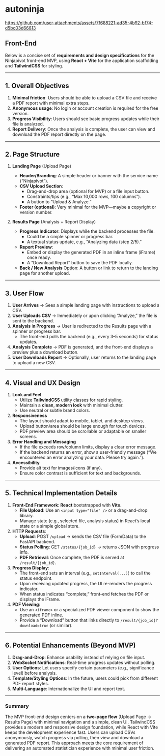 # autoninja


https://github.com/user-attachments/assets/7f688221-ad35-4b92-bf74-d5bc03d66613




## Front-End
Below is a concise set of **requirements and design specifications** for the Ninjapivot front-end MVP, using **React + Vite** for the application scaffolding and **TailwindCSS** for styling.

---

## 1. Overall Objectives
1. **Minimal friction**: Users should be able to upload a CSV file and receive a PDF report with minimal extra steps.  
2. **Anonymous usage**: No login or account creation is required for the free version.  
3. **Progress Visibility**: Users should see basic progress updates while their file is analyzed.  
4. **Report Delivery**: Once the analysis is complete, the user can view and download the PDF report directly on the page.

---

## 2. Page Structure
1. **Landing Page** (Upload Page)  
   - **Header/Branding**: A simple header or banner with the service name (“Ninjapivot”).  
   - **CSV Upload Section**:  
     - Drag-and-drop area (optional for MVP) or a file input button.  
     - Constraints/tips (e.g., “Max 10,000 rows, 100 columns”).  
     - A button to “Upload & Analyze.”  
   - **Footer (optional)**: Very minimal for the MVP—maybe a copyright or version number.

2. **Results Page** (Analysis + Report Display)  
   - **Progress Indicator**: Displays while the backend processes the file.  
     - Could be a simple spinner or progress bar.  
     - A textual status update, e.g., “Analyzing data (step 2/5).”  
   - **Report Preview**:  
     - Embed or display the generated PDF in an inline frame (iFrame) once ready.  
     - A “Download Report” button to save the PDF locally.  
   - **Back / New Analysis** Option: A button or link to return to the landing page for another upload.

---

## 3. User Flow
1. **User Arrives** → Sees a simple landing page with instructions to upload a CSV.  
2. **User Uploads CSV** → Immediately or upon clicking “Analyze,” the file is sent to the backend.  
3. **Analysis in Progress** → User is redirected to the Results page with a spinner or progress bar.  
   - The front-end polls the backend (e.g., every 3–5 seconds) for status updates.  
4. **Analysis Complete** → PDF is generated, and the front-end displays a preview plus a download button.  
5. **User Downloads Report** → Optionally, user returns to the landing page to upload a new CSV.

---

## 4. Visual and UX Design
1. **Look and Feel**  
   - Utilize **TailwindCSS** utility classes for rapid styling.  
   - Maintain a **clean, modern look** with minimal clutter.  
   - Use neutral or subtle brand colors.  
2. **Responsiveness**  
   - The layout should adapt to mobile, tablet, and desktop views.  
   - Upload button/area should be large enough for touch devices.  
   - PDF preview area should be scrollable or adaptable on smaller screens.  
3. **Error Handling and Messaging**  
   - If the file exceeds row/column limits, display a clear error message.  
   - If the backend returns an error, show a user-friendly message (“We encountered an error analyzing your data. Please try again.”).  
4. **Accessibility**  
   - Provide alt text for images/icons (if any).  
   - Ensure color contrast is sufficient for text and backgrounds.

---

## 5. Technical Implementation Details
1. **Front-End Framework**: **React** bootstrapped with **Vite**.  
   - **File Upload**: Use an `<input type="file" />` or a drag-and-drop library.  
   - Manage state (e.g., selected file, analysis status) in React’s local state or a simple global store.  
2. **HTTP Requests**:  
   - **Upload**: POST `/upload` → sends the CSV file (FormData) to the FastAPI backend.  
   - **Status Polling**: GET `/status/{job_id}` → returns JSON with progress info.  
   - **PDF Retrieval**: Once complete, the PDF is served at `/result/{job_id}`.  
3. **Progress Display**:  
   - The front-end sets an interval (e.g., `setInterval(...)`) to call the status endpoint.  
   - Upon receiving updated progress, the UI re-renders the progress indicator.  
   - When status indicates “complete,” front-end fetches the PDF or displays the iFrame.  
4. **PDF Viewing**:  
   - Use an `<iframe>` or a specialized PDF viewer component to show the generated PDF inline.  
   - Provide a “Download” button that links directly to `/result/{job_id}?download=true` (or similar).

---

## 6. Potential Enhancements (Beyond MVP)
1. **Drag-and-Drop**: Enhance usability instead of relying on file input.  
2. **WebSocket Notifications**: Real-time progress updates without polling.  
3. **User Options**: Let users specify certain parameters (e.g., significance level) before analysis.  
4. **Template/Styling Options**: In the future, users could pick from different PDF report styles.  
5. **Multi-Language**: Internationalize the UI and report text.

---

### Summary

The MVP front-end design centers on a **two-page flow** (Upload Page → Results Page) with minimal navigation and a simple, clean UI. TailwindCSS provides a modern and responsive design foundation, while React with Vite keeps the development experience fast. Users can upload CSVs anonymously, watch progress via polling, then view and download a generated PDF report. This approach meets the core requirement of delivering an automated statistician experience with minimal user friction.
